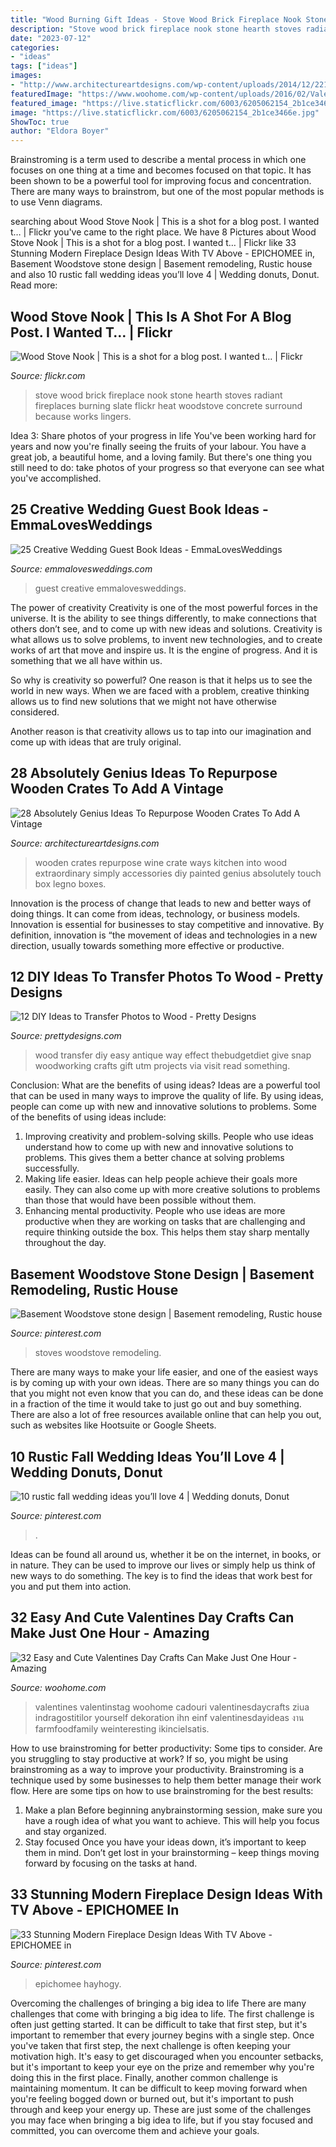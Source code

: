 ```yaml
---
title: "Wood Burning Gift Ideas - Stove Wood Brick Fireplace Nook Stone Hearth Stoves Radiant Fireplaces Burning Slate Flickr Heat Woodstove Concrete Surround Because Works Lingers"
description: "Stove wood brick fireplace nook stone hearth stoves radiant fireplaces burning slate flickr heat woodstove concrete surround because works lingers"
date: "2023-07-12"
categories:
- "ideas"
tags: ["ideas"]
images:
- "http://www.architectureartdesigns.com/wp-content/uploads/2014/12/2211.jpg"
featuredImage: "https://www.woohome.com/wp-content/uploads/2016/02/ValentinesDayCrafts-10.jpg"
featured_image: "https://live.staticflickr.com/6003/6205062154_2b1ce3466e.jpg"
image: "https://live.staticflickr.com/6003/6205062154_2b1ce3466e.jpg"
ShowToc: true
author: "Eldora Boyer"
---
```



Brainstroming is a term used to describe a mental process in which one focuses on one thing at a time and becomes focused on that topic. It has been shown to be a powerful tool for improving focus and concentration. There are many ways to brainstrom, but one of the most popular methods is to use Venn diagrams.

	

		
searching about Wood Stove Nook | This is a shot for a blog post. I wanted t… | Flickr you've came to the right place. We have 8 Pictures about Wood Stove Nook | This is a shot for a blog post. I wanted t… | Flickr like 33 Stunning Modern Fireplace Design Ideas With TV Above - EPICHOMEE in, Basement Woodstove stone design | Basement remodeling, Rustic house and also 10 rustic fall wedding ideas you’ll love 4 | Wedding donuts, Donut. Read more:
		
    
## Wood Stove Nook | This Is A Shot For A Blog Post. I Wanted T… | Flickr

<img loading=lazy src="https://live.staticflickr.com/6003/6205062154_2b1ce3466e.jpg" onerror="this.onerror=null;this.src='https://tse2.mm.bing.net/th?id=OIP.WlLTDyv0BuEZNH-uSJIXVQAAAA&amp;pid=15.1';" alt="Wood Stove Nook | This is a shot for a blog post. I wanted t… | Flickr">

_Source: flickr.com_

>stove wood brick fireplace nook stone hearth stoves radiant fireplaces burning slate flickr heat woodstove concrete surround because works lingers. 

	

Idea 3: Share photos of your progress in life
You've been working hard for years and now you're finally seeing the fruits of your labour. You have a great job, a beautiful home, and a loving family. But there's one thing you still need to do: take photos of your progress so that everyone can see what you've accomplished.

    
## 25 Creative Wedding Guest Book Ideas - EmmaLovesWeddings

<img loading=lazy src="http://emmalovesweddings.com/wp-content/uploads/2018/01/wishing-stones-wedding-guest-book-ideas.jpg" onerror="this.onerror=null;this.src='https://tse1.mm.bing.net/th?id=OIP.sqMoQSg5LjhfKxeevO8gaAHaUR&amp;pid=15.1';" alt="25 Creative Wedding Guest Book Ideas - EmmaLovesWeddings">

_Source: emmalovesweddings.com_

>guest creative emmalovesweddings. 

	

The power of creativity
Creativity is one of the most powerful forces in the universe. It is the ability to see things differently, to make connections that others don’t see, and to come up with new ideas and solutions.
Creativity is what allows us to solve problems, to invent new technologies, and to create works of art that move and inspire us. It is the engine of progress. And it is something that we all have within us.

So why is creativity so powerful? One reason is that it helps us to see the world in new ways. When we are faced with a problem, creative thinking allows us to find new solutions that we might not have otherwise considered.

Another reason is that creativity allows us to tap into our imagination and come up with ideas that are truly original.

    
## 28 Absolutely Genius Ideas To Repurpose Wooden Crates To Add A Vintage

<img loading=lazy src="http://www.architectureartdesigns.com/wp-content/uploads/2014/12/2211.jpg" onerror="this.onerror=null;this.src='https://tse1.mm.bing.net/th?id=OIP.BxPHDqPbBfH9mvH3e1FEywHaJ4&amp;pid=15.1';" alt="28 Absolutely Genius Ideas To Repurpose Wooden Crates To Add A Vintage">

_Source: architectureartdesigns.com_

>wooden crates repurpose wine crate ways kitchen into wood extraordinary simply accessories diy painted genius absolutely touch box legno boxes. 

	

Innovation is the process of change that leads to new and better ways of doing things. It can come from ideas, technology, or business models. Innovation is essential for businesses to stay competitive and innovative. By definition, innovation is “the movement of ideas and technologies in a new direction, usually towards something more effective or productive.

    
## 12 DIY Ideas To Transfer Photos To Wood - Pretty Designs

<img loading=lazy src="https://www.prettydesigns.com/wp-content/uploads/2016/12/Wood-Transfer-Pictures.jpg" onerror="this.onerror=null;this.src='https://tse1.mm.bing.net/th?id=OIP.rvEkgFoOdAtuC3JHAF2UhwHaLH&amp;pid=15.1';" alt="12 DIY Ideas to Transfer Photos to Wood - Pretty Designs">

_Source: prettydesigns.com_

>wood transfer diy easy antique way effect thebudgetdiet give snap woodworking crafts gift utm projects via visit read something. 

	

Conclusion: What are the benefits of using ideas?
Ideas are a powerful tool that can be used in many ways to improve the quality of life. By using ideas, people can come up with new and innovative solutions to problems. Some of the benefits of using ideas include: 
1) Improving creativity and problem-solving skills. People who use ideas understand how to come up with new and innovative solutions to problems. This gives them a better chance at solving problems successfully. 
2) Making life easier. Ideas can help people achieve their goals more easily. They can also come up with more creative solutions to problems than those that would have been possible without them. 
3) Enhancing mental productivity. People who use ideas are more productive when they are working on tasks that are challenging and require thinking outside the box. This helps them stay sharp mentally throughout the day.

    
## Basement Woodstove Stone Design | Basement Remodeling, Rustic House

<img loading=lazy src="https://i.pinimg.com/736x/5a/85/54/5a85545027c038cba013a567f420d95e--wood-stoves-basements.jpg" onerror="this.onerror=null;this.src='https://tse2.mm.bing.net/th?id=OIP.1Z12GAww8msBiJUyTU4-3wHaJ3&amp;pid=15.1';" alt="Basement Woodstove stone design | Basement remodeling, Rustic house">

_Source: pinterest.com_

>stoves woodstove remodeling. 

	

There are many ways to make your life easier, and one of the easiest ways is by coming up with your own ideas. There are so many things you can do that you might not even know that you can do, and these ideas can be done in a fraction of the time it would take to just go out and buy something. There are also a lot of free resources available online that can help you out, such as websites like Hootsuite or Google Sheets.

    
## 10 Rustic Fall Wedding Ideas You’ll Love 4 | Wedding Donuts, Donut

<img loading=lazy src="https://i.pinimg.com/736x/e6/5e/71/e65e7141672f4e18859a0a738ba366e3.jpg" onerror="this.onerror=null;this.src='https://tse3.mm.bing.net/th?id=OIP.JKvwd6j7mqF2ceTEEFiAEAHaLH&amp;pid=15.1';" alt="10 rustic fall wedding ideas you’ll love 4 | Wedding donuts, Donut">

_Source: pinterest.com_

>. 

	

Ideas can be found all around us, whether it be on the internet, in books, or in nature. They can be used to improve our lives or simply help us think of new ways to do something. The key is to find the ideas that work best for you and put them into action.

    
## 32 Easy And Cute Valentines Day Crafts Can Make Just One Hour - Amazing

<img loading=lazy src="https://www.woohome.com/wp-content/uploads/2016/02/ValentinesDayCrafts-10.jpg" onerror="this.onerror=null;this.src='https://tse3.mm.bing.net/th?id=OIP.ABZy7k5z7QHvoq_pFVGH2wHaOz&amp;pid=15.1';" alt="32 Easy and Cute Valentines Day Crafts Can Make Just One Hour - Amazing">

_Source: woohome.com_

>valentines valentinstag woohome cadouri valentinesdaycrafts ziua indragostitilor yourself dekoration ihn einf valentinesdayideas งาน farmfoodfamily weinteresting ikincielsatis. 

	

How to use brainstroming for better productivity: Some tips to consider.
Are you struggling to stay productive at work? If so, you might be using brainstroming as a way to improve your productivity. Brainstroming is a technique used by some businesses to help them better manage their work flow. Here are some tips on how to use brainstroming for the best results: 
1) Make a plan 
Before beginning anybrainstorming session, make sure you have a rough idea of what you want to achieve. This will help you focus and stay organized. 
2) Stay focused 
Once you have your ideas down, it’s important to keep them in mind. Don’t get lost in your brainstorming – keep things moving forward by focusing on the tasks at hand.

    
## 33 Stunning Modern Fireplace Design Ideas With TV Above - EPICHOMEE In

<img loading=lazy src="https://i.pinimg.com/736x/70/69/83/7069830ae26dea3b0537640ab03583b2.jpg" onerror="this.onerror=null;this.src='https://tse1.mm.bing.net/th?id=OIP.hLjOW1WQiBght4aJ1I-6BgHaNy&amp;pid=15.1';" alt="33 Stunning Modern Fireplace Design Ideas With TV Above - EPICHOMEE in">

_Source: pinterest.com_

>epichomee hayhogy. 

	

Overcoming the challenges of bringing a big idea to life
There are many challenges that come with bringing a big idea to life. The first challenge is often just getting started. It can be difficult to take that first step, but it's important to remember that every journey begins with a single step. Once you've taken that first step, the next challenge is often keeping your motivation high. It's easy to get discouraged when you encounter setbacks, but it's important to keep your eye on the prize and remember why you're doing this in the first place. Finally, another common challenge is maintaining momentum. It can be difficult to keep moving forward when you're feeling bogged down or burned out, but it's important to push through and keep your energy up. These are just some of the challenges you may face when bringing a big idea to life, but if you stay focused and committed, you can overcome them and achieve your goals.

